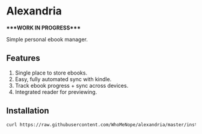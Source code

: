 # Alexandria

**\*\*\*WORK IN PROGRESS\*\*\***

Simple personal ebook manager.

## Features
1. Single place to store ebooks.
2. Easy, fully automated sync with kindle.
3. Track ebook progress + sync across devices.
4. Integrated reader for previewing.

## Installation
```sh
curl https://raw.githubusercontent.com/WhoMeNope/alexandria/master/install.sh | bash
```

